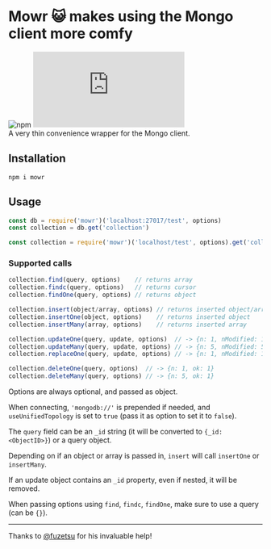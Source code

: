 # Mowr 😺 makes using the Mongo client more comfy
![npm](https://img.shields.io/npm/v/mowr) ![GitHub file size in bytes](https://img.shields.io/github/size/osban/mowr/index.js?color=limegreen)  
A very thin convenience wrapper for the Mongo client.

## Installation
```
npm i mowr
```

## Usage
```js
const db = require('mowr')('localhost:27017/test', options)
const collection = db.get('collection')

const collection = require('mowr')('localhost/test', options).get('collection')
```

### Supported calls
```js
collection.find(query, options)    // returns array
collection.findc(query, options)   // returns cursor
collection.findOne(query, options) // returns object

collection.insert(object/array, options) // returns inserted object/array
collection.insertOne(object, options)    // returns inserted object
collection.insertMany(array, options)    // returns inserted array

collection.updateOne(query, update, options)  // -> {n: 1, nModified: 1, ok: 1}
collection.updateMany(query, update, options) // -> {n: 5, nModified: 5, ok: 1}
collection.replaceOne(query, update, options) // -> {n: 1, nModified: 1, ok: 1}

collection.deleteOne(query, options)  // -> {n: 1, ok: 1}
collection.deleteMany(query, options) // -> {n: 5, ok: 1}
```
Options are always optional, and passed as object.

When connecting, `'mongodb://'` is prepended if needed, and `useUnifiedTopology` is set to `true` (pass it as option to set it to `false`).

The `query` field can be an `_id` string (it will be converted to `{_id: <ObjectID>}`) or a query object.

Depending on if an object or array is passed in, `insert` will call `insertOne` or `insertMany`.

If an update object contains an `_id` property, even if nested, it will be removed.

When passing options using `find`, `findc`, `findOne`, make sure to use a query (can be `{}`).

---
Thanks to [@fuzetsu](https://github.com/fuzetsu) for his invaluable help!